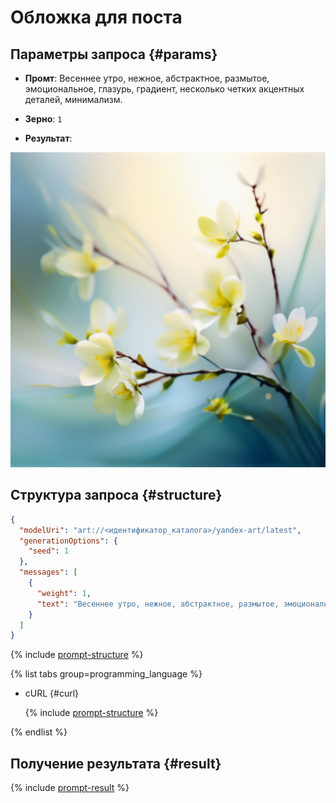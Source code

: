 # Обложка для поста

## Параметры запроса {#params}

* **Промт**: Весеннее утро, нежное, абстрактное, размытое, эмоциональное, глазурь, градиент, несколько четких акцентных деталей, минимализм.

* **Зерно**: `1`

* **Результат**:

![social-network-spring](../../../_assets/yandexgpt/social-network-spring.jpeg)

## Структура запроса {#structure}

```json
{
  "modelUri": "art://<идентификатор_каталога>/yandex-art/latest",
  "generationOptions": {
    "seed": 1
  },
  "messages": [
    {
      "weight": 1,
      "text": "Весеннее утро, нежное, абстрактное, размытое, эмоциональное, глазурь, градиент, несколько четких акцентных деталей, минимализм"
    }
  ]
}
```

{% include [prompt-structure](../../../_includes/foundation-models/yandexart/api-parameters.md) %}

{% list tabs group=programming_language %}

- cURL {#curl}

  {% include [prompt-structure](../../../_includes/foundation-models/yandexart/prompt-request.md) %}

{% endlist %}

## Получение результата {#result}

{% include [prompt-result](../../../_includes/foundation-models/yandexart/prompt-result.md) %}
